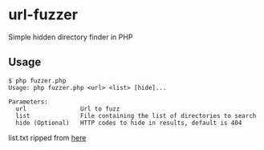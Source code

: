 # url-fuzzer
Simple hidden directory finder in PHP
## Usage

~~~
$ php fuzzer.php
Usage: php fuzzer.php <url> <list> [hide]...

Parameters:
  url               Url to fuzz
  list              File containing the list of directories to search
  hide (Optional)   HTTP codes to hide in results, default is 404
~~~

list.txt ripped from [here](https://pentest-tools.com/website-vulnerability-scanning/discover-hidden-directories-and-files)
